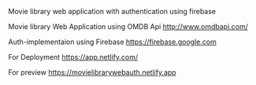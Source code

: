 Movie library web application with authentication using firebase 

Movie library Web Application using OMDB Api
http://www.omdbapi.com/

Auth-implementaion using Firebase
https://firebase.google.com

For Deployment
https://app.netlify.com/

For preview
https://movielibrarywebauth.netlify.app


